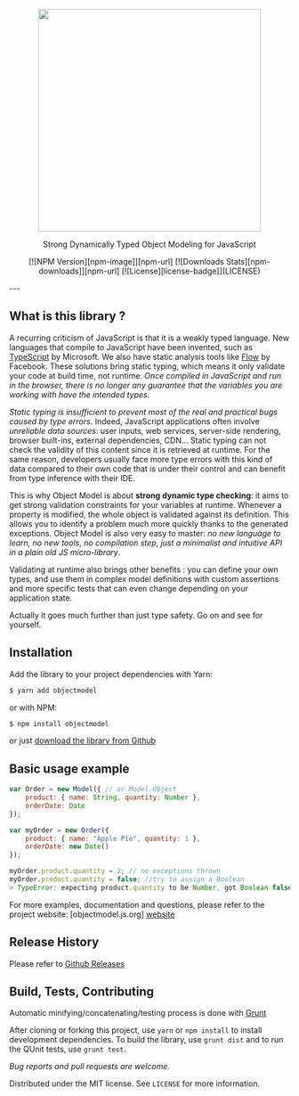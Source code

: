 <p align="center"><a href="http://objectmodel.js.org" target="_blank"><img width="400" src="http://objectmodel.js.org/site/res/logo.png"></a></p>

<p align="center">Strong Dynamically Typed Object Modeling for JavaScript</p>
<p align="center">
[![NPM Version][npm-image]][npm-url]
[![Downloads Stats][npm-downloads]][npm-url]
[![License][license-badge]](LICENSE)
</p>
---

## What is this library ?
   
   A recurring criticism of JavaScript is that it is a weakly typed language. New languages that compile to JavaScript have been invented, such as [TypeScript](TypeScript) by Microsoft. We also have static analysis tools like [Flow](Flow) by Facebook. These solutions bring static typing, which means it only validate your code at build time, not runtime. *Once compiled in JavaScript and run in the browser, there is no longer any guarantee that the variables you are working with have the intended types*.
   
   *Static typing is insufficient to prevent most of the real and practical bugs caused by type errors*. Indeed, JavaScript applications often involve *unreliable data sources*: user inputs, web services, server-side rendering, browser built-ins, external dependencies, CDN... Static typing can not check the validity of this content since it is retrieved at runtime. For the same reason, developers usually face more type errors with this kind of data compared to their own code that is under their control and can benefit from type inference with their IDE.
   
   This is why Object Model is about **strong dynamic type checking**: it aims to get strong validation constraints for your variables at runtime. Whenever a property is modified, the whole object is validated against its definition. This allows you to identify a problem much more quickly thanks to the generated exceptions. Object Model is also very easy to master: *no new language to learn, no new tools, no compilation step, just a minimalist and intuitive API in a plain old JS micro-library*.
   
   Validating at runtime also brings other benefits : you can define your own types, and use them in complex model definitions with custom assertions and more specific tests that can even change depending on your application state.
   
   Actually it goes much further than just type safety. Go on and see for yourself. 

## Installation
Add the library to your project dependencies with Yarn:
```bash
$ yarn add objectmodel
```
or with NPM:
```bash
$ npm install objectmodel
```

or just [download the library from Github](github-releases)

## Basic usage example

```javascript
var Order = new Model({ // or Model.Object
	product: { name: String, quantity: Number },
	orderDate: Date
});

var myOrder = new Order({
	product: { name: "Apple Pie", quantity: 1 },
	orderDate: new Date()
});

myOrder.product.quantity = 2; // no exceptions thrown
myOrder.product.quantity = false; //try to assign a Boolean
> TypeError: expecting product.quantity to be Number, got Boolean false
```

For more examples, documentation and questions, please refer to the project website: [objectmodel.js.org] [website]

## Release History

Please refer to [Github Releases](github-releases)

## Build, Tests, Contributing

Automatic minifying/concatenating/testing process is done with [Grunt]

After cloning or forking this project, use `yarn` or `npm install` to install development dependencies. To build the library, use `grunt dist` and to run the QUnit tests, use `grunt test`.

*Bug reports and pull requests are welcome.*

Distributed under the MIT license. See ``LICENSE`` for more information.

[website]:http://objectmodel.js.org
[Grunt]:http://gruntjs.com/getting-started
[TypeScript]:https://www.typescriptlang.org/
[Flow]:https://flowtype.org/
[github-releases]:https://github.com/sylvainpolletvillard/ObjectModel/releases
[npm-url]: https://npmjs.org/package/objectmodel
[npm-image]: https://img.shields.io/npm/v/objectmodel.svg
[npm-downloads]: https://img.shields.io/npm/dm/objectmodel.svg
[license-badge]:https://img.shields.io/badge/license-MIT-blue.svg